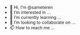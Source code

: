 - 👋 Hi, I’m @sameteren
- 👀 I’m interested in ...
- 🌱 I’m currently learning ...
- 💞️ I’m looking to collaborate on ...
- 📫 How to reach me ...

<!---
sameteren/sameteren is a ✨ special ✨ repository because its `README.md` (this file) appears on your GitHub profile.
You can click the Preview link to take a look at your changes.
--->
